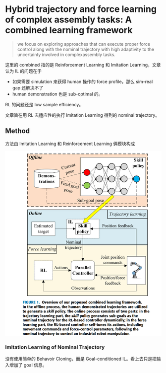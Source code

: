 # Hybrid trajectory and force learning of complex assembly tasks: A combined learning framework
> we focus on exploring approaches that can execute proper force control along with the nominal trajectory with high adaptivity to the uncertainty involved in complexassembly tasks.

这里的 combined 指的是 Reinforcement Learning 和 Imitation Learning，文章认为 IL 的问题在于
- 如果需要 simulation 来获得 human 操作的 force profile，那么 sim-real gap 还解决不了
- human demonstration 也是 sub-optimal 的。

RL 的问题还是 low sample efficiency。

文章旨在用 RL 去适应性的执行 Imitation Learning 得到的 nominal trajectory。

## Method

方法由 Imitation Learning 和 Reinforcement Learning 俩模块构成

![](../imgs/HybridTrajForce1.png)

### Imitation Learning of Nominal Trajectory
没有使用简单的 Behavoir Cloning，而是 Goal-conditioned IL。看上去只是把输入增加了 goal 信息。